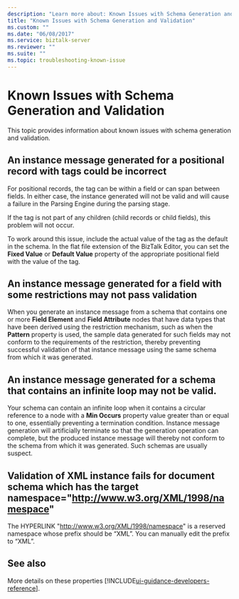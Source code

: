 ```yaml
---
description: "Learn more about: Known Issues with Schema Generation and Validation"
title: "Known Issues with Schema Generation and Validation"
ms.custom: ""
ms.date: "06/08/2017"
ms.service: biztalk-server
ms.reviewer: ""
ms.suite: ""
ms.topic: troubleshooting-known-issue
---
```

# Known Issues with Schema Generation and Validation
This topic provides information about known issues with schema generation and validation.  
  
## An instance message generated for a positional record with tags could be incorrect  
 For positional records, the tag can be within a field or can span between fields. In either case, the instance generated will not be valid and will cause a failure in the Parsing Engine during the parsing stage.  
  
 If the tag is not part of any children (child records or child fields), this problem will not occur.  
  
 To work around this issue, include the actual value of the tag as the default in the schema. In the flat file extension of the BizTalk Editor, you can set the **Fixed Value** or **Default Value** property of the appropriate positional field with the value of the tag.  
  
## An instance message generated for a field with some restrictions may not pass validation  
 When you generate an instance message from a schema that contains one or more **Field Element** and **Field Attribute** nodes that have data types that have been derived using the restriction mechanism, such as when the **Pattern** property is used, the sample data generated for such fields may not conform to the requirements of the restriction, thereby preventing successful validation of that instance message using the same schema from which it was generated.  
  
## An instance message generated for a schema that contains an infinite loop may not be valid.  
 Your schema can contain an infinite loop when it contains a circular reference to a node with a **Min Occurs** property value greater than or equal to one, essentially preventing a termination condition. Instance message generation will artificially terminate so that the generation operation can complete, but the produced instance message will thereby not conform to the schema from which it was generated. Such schemas are usually suspect.  
  
## Validation of XML instance fails for document schema which has the target namespace="<http://www.w3.org/XML/1998/namespace>"  
 The HYPERLINK "<http://www.w3.org/XML/1998/namespace>" is a reserved namespace whose prefix should be “XML”. You can manually edit the prefix to “XML”.

## See also
More details on these properties [!INCLUDE[ui-guidance-developers-reference](../includes/ui-guidance-developers-reference.md)].
